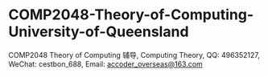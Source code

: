 # COMP2048-Theory-of-Computing-University-of-Queensland
COMP2048 Theory of Computing 辅导, Computing Theory, QQ: 496352127, WeChat: cestbon_688, Email: accoder_overseas@163.com
